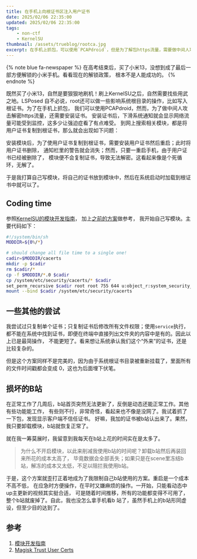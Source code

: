 ```yaml
---
title: 在手机上向根证书区注入用户证书
date: 2025/02/06 22:35:00
updated: 2025/02/06 22:35:00
tags:
    - non-ctf
    - KernelSU
thumbnail: /assets/trueblog/rootca.jpg
excerpt: 在手机上抓包，可以使用`PCAPdroid`，但是为了解包https流量，需要做中间人攻击，安装用户证书，并在通知栏中显示“网络流量可能受到监控”。为了把这些字样去除，可以使用KSU模块将准备好的用户证书复制到根证书区，随后就可以删除用户证书了。然而，模块却引入了新的问题...
---
```


{% note blue fa-newspaper %}
在高考结束后，买了小米13，没想到成了最后一部方便解锁的小米手机。看看现在的解锁政策，
根本不是人能成功的。
{% endnote %}

既然买了小米13，自然是要狠狠地刷机！刷上KernelSU之后，自然需要找些用武之地。LSPosed
自不必说，root还可以做一些影响系统根目录的操作，比如写入根证书。为了在手机上抓包，
我们可以使用PCAPdroid，然而，为了做中间人攻击解密https流量，还需要安装证书。
安装证书后，下滑系统通知就会显示网络流量可能受到监控，这多少让强迫症看了有点难受。
到网上搜索相关模块，都是将用户证书复制到根证书，那么就会出现如下问题：

安装模块后，为了使用户证书复制到根证书，需要安装用户证书然后重启；此时将用户证书删除，
通知栏里的警告就会消失；然而，只要一重启手机，由于用户证书已经被删除了，
模块便不会复制证书，导致无法解密。这看起来像是个死循环，无解了。

于是我打算自己写模块，将自己的证书放到模块中，然后在系统启动时加载到根证书中就可以了。

## Coding time

参照[KernelSU的模块开发指南](https://kernelsu.org/zh_CN/guide/module.html)，
加上[之前的方案](https://github.com/NVISOsecurity/MagiskTrustUserCerts)做参考，
我开始自己写模块。主要代码如下：

```sh post-fs-data.sh
#!/system/bin/sh
MODDIR=${0%/*}

# should change all file time to a single one!
cadir=$MODDIR/cacerts
mkdir -p $cadir
rm $cadir/*
cp -f $MODDIR/*.0 $cadir
cp /system/etc/security/cacerts/* $cadir
set_perm_recursive $cadir root root 755 644 u:object_r:system_security_cacerts_file:s0
mount --bind $cadir /system/etc/security/cacerts
```

## 一些其他的尝试

我尝试过只复制单个证书；只复制证书后修改所有文件权限；使用`service`执行，
都不能在系统中找到证书，即便在终端中直接列出文件夹的内容中是有的。因此以上已是最简操作，
不能更短了。看来想让系统承认我们这个“外来”的证书，还是比较复杂的。

但是这个方案同样不是完美的，因为由于系统根证书目录被重新挂载了，里面所有的文件时间戳都会变成
0，这也为后面埋下伏笔。

## 损坏的B站

在正常工作了几周后，b站首页突然无法更新了，反倒是动态还能正常工作。其他有些功能能工作，
有些则不行，非常奇怪，看起来也不像是没网了。我试着抓了一下包，发现显示客户端不信任证书。
好嘛，我加的证书被b站认出来了。果然，我只要卸载模块，b站就恢复正常了。

就在我一筹莫展时，我留意到我每天在b站上花的时间实在是太多了。

> 为什么不开启模块，以此来削减我使用b站的时间呢？卸载b站然后再装回来所花的成本太高了，
> 毕竟数据会全部丢失；如果只是在scene里冻结b站，解冻的成本又太低，不足以阻拦我使用b站。

于是，这个方案就歪打正着地成为了我限制自己b站使用的方案。重启是一个成本不高不低，
在应急时方便操作，在平时又嫌麻烦的操作。一开始，只能看动态中up主更新的视频其实挺合适，
可是随着时间推移，所有的功能都变得不可用了，整个b站就废掉了。自此，我也没怎么拿手机看b
站了，虽然手机上的b站形同虚设，但至少目的达到了。

## 参考

1. [模块开发指南](https://kernelsu.org/zh_CN/guide/module.html)
2. [Magisk Trust User Certs](https://github.com/NVISOsecurity/MagiskTrustUserCerts)
